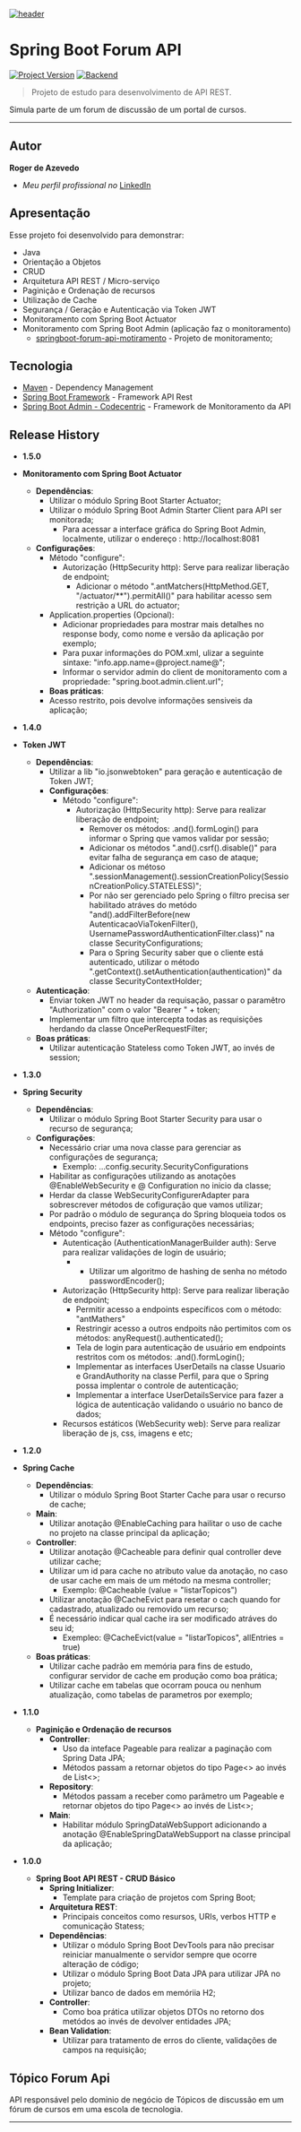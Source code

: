 [![header][header-url]][header-link]

# Spring Boot Forum API
[![Project Version][version-image]][version-url]
[![Backend][Backend-image]][Backend-url]

> Projeto de estudo para desenvolvimento de API REST.

Simula parte de um forum de discussão de um portal de cursos.

---
## Autor

**Roger de Azevedo** 

* *Meu perfil profissional no* [LinkedIn][linkedin-url]

## Apresentação

Esse projeto foi desenvolvido para demonstrar:

* Java 
* Orientação a Objetos
* CRUD
* Arquitetura API REST / Micro-serviço
* Paginição e Ordenação de recursos
* Utilização de Cache
* Segurança / Geração e Autenticação via Token JWT
* Monitoramento com Spring Boot Actuator 
* Monitoramento com Spring Boot Admin (aplicação faz o monitoramento)
  * [springboot-forum-api-motiramento](https://github.com/rogerfdeazevedo/springboot-forum-api-motiramento) - Projeto de monitoramento;


## Tecnologia

* [Maven](https://maven.org/) - Dependency Management
* [Spring Boot Framework](https://https://start.spring.io/) - Framework API Rest
* [Spring Boot Admin - Codecentric](https://github.com/codecentric/spring-boot-admin) - Framework de Monitoramento da API

## Release History

* **1.5.0**
* **Monitoramento com Spring Boot Actuator**
  * **Dependências**:
    * Utilizar o módulo Spring Boot Starter Actuator;
    * Utilizar o módulo Spring Boot Admin Starter Client para API ser monitorada;
      * Para acessar a interface gráfica do Spring Boot Admin, localmente, utilizar o endereço : http://localhost:8081
  * **Configurações**:
    * Método "configure":
      * Autorização (HttpSecurity http): Serve para realizar liberação de endpoint;
        * Adicionar o método ".antMatchers(HttpMethod.GET, "/actuator/**").permitAll()" para habilitar acesso sem restrição a URL do actuator;
    * Application.properties (Opcional):
      * Adicionar propriedades para mostrar mais detalhes no response body, como nome e versão da aplicação por exemplo;
      * Para puxar informações do POM.xml, ulizar a seguinte sintaxe: "info.app.name=@project.name@";
      * Informar o servidor admin do client de monitoramento com a propriedade: "spring.boot.admin.client.url";
    * **Boas práticas**:
    * Acesso restrito, pois devolve informações sensiveis da aplicação;
    

    

* **1.4.0**
* **Token JWT**
  * **Dependências**:
    * Utilizar a lib "io.jsonwebtoken" para geração e autenticação de Token JWT;
    * **Configurações**:
      * Método "configure":        
        * Autorização (HttpSecurity http): Serve para realizar liberação de endpoint;  
          * Remover os métodos: .and().formLogin() para informar o Spring que vamos validar por sessão;
          * Adicionar os métodos ".and().csrf().disable()" para evitar falha de segurança em caso de ataque;
          * Adicionar os métoso ".sessionManagement().sessionCreationPolicy(SessionCreationPolicy.STATELESS)";
          * Por não ser gerenciado pelo Spring o filtro precisa ser habilitado atráves do metódo "and().addFilterBefore(new AutenticacaoViaTokenFilter(), UsernamePasswordAuthenticationFilter.class)" na classe SecurityConfigurations;
          * Para o Spring Security saber que o cliente está autenticado, utilizar o método ".getContext().setAuthentication(authentication)" da classe SecurityContextHolder;          
  * **Autenticação**:
    * Enviar token JWT no header da requisação, passar o paramêtro "Authorization" com o valor "Bearer " + token;
    * Implementar um filtro que intercepta todas as requisições herdando da classe OncePerRequestFilter;    
  * **Boas práticas**:
    * Utilizar autenticação Stateless como Token JWT, ao invés de session;


* **1.3.0**
* **Spring Security**
  * **Dependências**:
    * Utilizar o módulo Spring Boot Starter Security para usar o recurso de segurança;
  * **Configurações**:
    * Necessário criar uma nova classe para gerenciar as configurações de segurança;
      * Exemplo: ...config.security.SecurityConfigurations
    * Habilitar as configurações utilizando as anotações @EnableWebSecurity e @ Configuration no inicio da classe;
    * Herdar da classe WebSecurityConfigurerAdapter para sobrescrever métodos de cofiguração que vamos utilizar;
    * Por padrão o módulo de segurança do Spring bloqueia todos os endpoints, preciso fazer as configurações necessárias;
    * Método "configure": 
      * Autenticação (AuthenticationManagerBuilder auth): Serve para realizar validações de login de usuário;
        * * Utilizar um algoritmo de hashing de senha no método passwordEncoder();
      * Autorização (HttpSecurity http): Serve para realizar liberação de endpoint;
        * Permitir acesso a endpoints específicos com o método: "antMathers"
        * Restringir acesso a outros endpoits não pertimitos com os métodos: anyRequest().authenticated();
        * Tela de login para autenticação de usuário em endpoints restritos com os métodos: .and().formLogin();
        * Implementar as interfaces UserDetails na classe Usuario e GrandAuthority na classe Perfil, para que o Spring possa implentar o controle de autenticação;
        * Implementar a interface UserDetailsService para fazer a lógica de autenticação validando o usuário no banco de dados;        
      * Recursos estáticos (WebSecurity web): Serve para realizar liberação de js, css, imagens e etc;

* **1.2.0** 
* **Spring Cache**
  * **Dependências**:
      * Utilizar o módulo Spring Boot Starter Cache para usar o recurso de cache;      
  * **Main**:
    * Utilizar anotação @EnableCaching para hailitar o uso de cache no projeto na classe principal da aplicação;
  * **Controller**:
    * Utilizar anotação @Cacheable para definir qual controller deve utilizar cache;
    * Utilizar um id para cache no atributo value da anotação, no caso de usar cache em mais de um método na mesma controller;
      * Exemplo: @Cacheable (value = "listarTopicos")
    * Utilizar anotação @CacheEvict para resetar o cach quando for cadastrado, atualizado  ou removido um recurso;
    * É necessário indicar qual cache ira ser modificado atráves do seu id;
      * Exempleo: @CacheEvict(value = "listarTopicos", allEntries = true)
  * **Boas práticas**:
    * Utilizar cache padrão em memória para fins de estudo, configurar servidor de cache em produção como boa prática;
    * Utilizar cache em tabelas que ocorram pouca ou nenhum atualização, como tabelas de parametros por exemplo;

* **1.1.0**
  * **Paginição e Ordenação de recursos**
    * **Controller**: 
      * Uso da inteface Pageable para realizar a paginação com Spring Data JPA;
      * Métodos passam a retornar objetos do tipo Page<> ao invés de List<>;
    * **Repository**: 
      * Métodos passam a receber como parâmetro um Pageable e retornar objetos do tipo Page<> ao invés de List<>;
    * **Main**: 
      * Habilitar módulo SpringDataWebSupport adicionando a anotação @EnableSpringDataWebSupport na classe principal da aplicação;

* **1.0.0**
    * **Spring Boot API REST - CRUD Básico**
      * **Spring Initializer**: 
        * Template para criação de projetos com Spring Boot;
      * **Arquitetura REST**: 
        * Principais conceitos como resursos, URIs, verbos HTTP e comunicação Statess;     
      * **Dependências**: 
        * Utilizar o módulo Spring Boot DevTools para não precisar reiniciar manualmente o servidor sempre que ocorre alteração de código;
        * Utilizar o módulo Spring Boot Data JPA para utilizar JPA no projeto;
        * Utilizar banco de dados em memóriia H2;
      * **Controller**: 
        * Como boa prática utilizar objetos DTOs no retorno dos metódos ao invés de devolver entidades JPA;
      * **Bean Validation**: 
        * Utilizar para tratamento de erros do cliente, validações de campos na requisição;
   
      

## Tópico Forum Api

API responsável pelo dominio de negócio de Tópicos de discussão em um fórum de cursos em uma escola de tecnologia. 



---



<!-- Markdown link & img dfn's -->

[header-url]: github-template.png
[header-link]: https://github.com/alexandrerosseto

[repository-url]: https://github.com/alexandrerosseto/wbshopping

[cloud-provider-url]: https://wbshopping.herokuapp.com

[linkedin-url]: https://www.linkedin.com/in/alexandrerosseto

[wiki]: https://github.com/yourname/yourproject/wiki

[version-image]: https://img.shields.io/badge/Version-1.5.0-brightgreen?style=for-the-badge&logo=appveyor
[version-url]: https://img.shields.io/badge/version-1.5.0-green
[Backend-image]: https://img.shields.io/badge/Backend-Java%2011-important?style=for-the-badge
[Backend-url]: https://img.shields.io/badge/Backend-Java%2011-important?style=for-the-badge